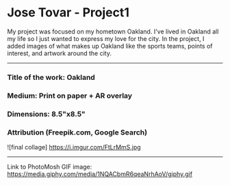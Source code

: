 # Jose Tovar - Project1

My project was focused on my hometown Oakland. I've lived in Oakland all my life so I just wanted to express my love for the city. In the project, I added images of what makes up Oakland like the sports teams, points of interest, and artwork around the city.
***

### Title of the work: Oakland <br>
### Medium: Print on paper + AR overlay <br>
### Dimensions: 8.5"x8.5" <br>
### Attribution (Freepik.com, Google Search)

![final collage] https://i.imgur.com/FtLrMmS.jpg
***

Link to PhotoMosh GIF image: https://media.giphy.com/media/1NQACbmR6qeaNrhAoV/giphy.gif

